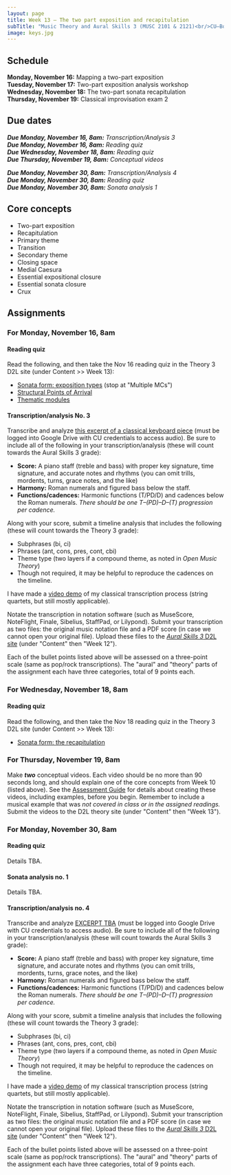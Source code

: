```yaml
---
layout: page
title: Week 13 – The two part exposition and recapitulation
subTitle: "Music Theory and Aural Skills 3 (MUSC 2101 & 2121)<br/>CU–Boulder, Fall 2015<br/>Kris Shaffer, Ph.D. – coordinator"
image: keys.jpg
---
```


## Schedule

**Monday, November 16:** Mapping a two-part exposition  
**Tuesday, November 17:** Two-part exposition analysis workshop  
**Wednesday, November 18:** The two-part sonata recapitulation  
**Thursday, November 19:** Classical improvisation exam 2


## Due dates

***Due Monday, November 16, 8am:*** *Transcription/Analysis 3*  
***Due Monday, November 16, 8am:*** *Reading quiz*  
***Due Wednesday, November 18, 8am:*** *Reading quiz*  
***Due Thursday, November 19, 8am:*** *Conceptual videos*  

***Due Monday, November 30, 8am:*** *Transcription/Analysis 4*  
***Due Monday, November 30, 8am:*** *Reading quiz*  
***Due Monday, November 30, 8am:*** *Sonata analysis 1*  


## Core concepts

- Two-part exposition  
- Recapitulation  
- Primary theme  
- Transition  
- Secondary theme  
- Closing space  
- Medial Caesura  
- Essential expositional closure  
- Essential sonata closure  
- Crux  



## Assignments

### For Monday, November 16, 8am

#### Reading quiz

Read the following, and then take the Nov 16 reading quiz in the Theory 3 D2L site (under Content >> Week 13):

- [Sonata form: exposition types](http://openmusictheory.com/SonataTheory-exposition.html) (stop at "Multiple MCs")  
- [Structural Points of Arrival](http://openmusictheory.com/sonataStructuralPointsOfArrival.html)  
- [Thematic modules](http://openmusictheory.com/sonataThematicModules.html)  


#### Transcription/analysis No. 3

Transcribe and analyze [this excerpt of a classical keyboard piece](https://drive.google.com/open?id=0B9o4hmKNoi6cUXdjQnNwXzd2VVk) (must be logged into Google Drive with CU credentials to access audio). Be sure to include all of the following in your transcription/analysis (these will count towards the Aural Skills 3 grade):

- **Score:** A piano staff (treble and bass) with proper key signature, time signature, and accurate notes and rhythms (you can omit trills, mordents, turns, grace notes, and the like)   
- **Harmony:** Roman numerals and figured bass below the staff.  
- **Functions/cadences:** Harmonic functions (T/PD/D) and cadences below the Roman numerals. *There should be one T–(PD)–D–(T) progression per cadence.*  

Along with your score, submit a timeline analysis that includes the following (these will count towards the Theory 3 grade):  

- Subphrases (bi, ci)  
- Phrases (ant, cons, pres, cont, cbi)  
- Theme type (two layers if a compound theme, as noted in *Open Music Theory*)  
- Though not required, it may be helpful to reproduce the cadences on the timeline.

I have made a [video demo](https://vimeo.com/119572881) of my classical transcription process (string quartets, but still mostly applicable).

Notate the transcription in notation software (such as MuseScore, NoteFlight, Finale, Sibelius, StaffPad, or Lilypond). Submit your transcription as two files: the original music notation file and a PDF score (in case we cannot open your original file). Upload these files to the [*Aural Skills 3* D2L site](https://learn.colorado.edu/d2l/home/120555) (under "Content" then "Week 12").

Each of the bullet points listed above will be assessed on a three-point scale (same as pop/rock transcriptions). The "aural" and "theory" parts of the assignment each have three categories, total of 9 points each.


### For Wednesday, November 18, 8am

#### Reading quiz

Read the following, and then take the Nov 18 reading quiz in the Theory 3 D2L site (under Content >> Week 13):

- [Sonata form: the recapitulation](http://openmusictheory.com/sonataRecap.html)


### For Thursday, November 19, 8am

Make ***two*** conceptual videos. Each video should be no more than 90 seconds long, and should explain one of the core concepts from Week 10 (listed above). See the [Assessment Guide](/assessments/) for details about creating these videos, including examples, before you begin. Remember to include a musical example that was *not covered in class or in the assigned readings.* Submit the videos to the D2L theory site (under "Content" then "Week 13").


### For Monday, November 30, 8am

#### Reading quiz

Details TBA.

#### Sonata analysis no. 1

Details TBA.

#### Transcription/analysis no. 4

Transcribe and analyze [EXCERPT TBA]() (must be logged into Google Drive with CU credentials to access audio). Be sure to include all of the following in your transcription/analysis (these will count towards the Aural Skills 3 grade):

- **Score:** A piano staff (treble and bass) with proper key signature, time signature, and accurate notes and rhythms (you can omit trills, mordents, turns, grace notes, and the like)   
- **Harmony:** Roman numerals and figured bass below the staff.  
- **Functions/cadences:** Harmonic functions (T/PD/D) and cadences below the Roman numerals. *There should be one T–(PD)–D–(T) progression per cadence.*  

Along with your score, submit a timeline analysis that includes the following (these will count towards the Theory 3 grade):  

- Subphrases (bi, ci)  
- Phrases (ant, cons, pres, cont, cbi)  
- Theme type (two layers if a compound theme, as noted in *Open Music Theory*)  
- Though not required, it may be helpful to reproduce the cadences on the timeline.

I have made a [video demo](https://vimeo.com/119572881) of my classical transcription process (string quartets, but still mostly applicable).

Notate the transcription in notation software (such as MuseScore, NoteFlight, Finale, Sibelius, StaffPad, or Lilypond). Submit your transcription as two files: the original music notation file and a PDF score (in case we cannot open your original file). Upload these files to the [*Aural Skills 3* D2L site](https://learn.colorado.edu/d2l/home/120555) (under "Content" then "Week 12").

Each of the bullet points listed above will be assessed on a three-point scale (same as pop/rock transcriptions). The "aural" and "theory" parts of the assignment each have three categories, total of 9 points each.